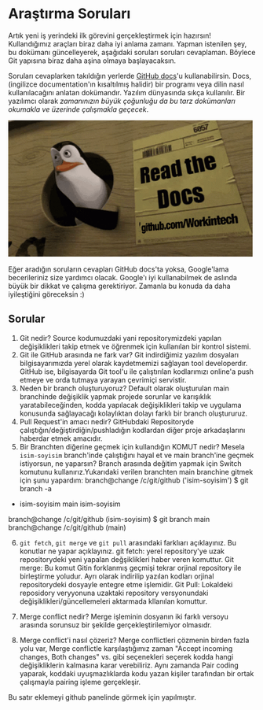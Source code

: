 # Araştırma Soruları

Artık yeni iş yerindeki ilk görevini gerçekleştirmek için hazırsın! Kullandığımız araçları biraz daha iyi anlama zamanı. Yapman istenilen şey, bu dokümanı güncelleyerek, aşağıdaki soruları soruları cevaplaman. Böylece Git yapısına biraz daha aşina olmaya başlayacaksın.

Soruları cevaplarken takıldığın yerlerde [GitHub docs](https://docs.github.com/en)'u kullanabilirsin. Docs, (ingilizce documentation'ın kısaltılmış halidir) bir programı veya dilin nasıl kullanılacağını anlatan dokümandır. Yazılım dünyasında sıkça kullanılır. Bir yazılımcı olarak _zamanınızın büyük çoğunluğu da bu tarz dokümanları okumakla ve üzerinde çalışmakla geçecek_.

![READ THE DOCS](https://github.com/Workintech/FSWeb-S1G1-Projesi-Web-Development-Projesi-icin-Git/blob/main/read-the-docs-wit.gif?raw=true)

Eğer aradığın soruların cevapları GitHub docs'ta yoksa, Google'lama becerileriniz size yardımcı olacak. Google'ı iyi kullanabilmek de aslında büyük bir dikkat ve çalışma gerektiriyor. Zamanla bu konuda da daha iyileştiğini göreceksin :)

## Sorular

1. Git nedir?
Source kodumuzdaki yani repositorymizdeki yapılan değişiklikleri takip etmek ve öğrenmek için kullanılan bir kontrol sistemi.  
2. Git ile GitHub arasında ne fark var?
Git indirdiğimiz yazılım dosyaları bilgisayarımızda yerel olarak kaydetmemizi sağlayan tool developerdır. GitHub ise, bilgisayarda Git tool'u ile çalıştırılan kodlarımızı online'a push etmeye ve orda tutmaya yarayan çevrimiçi servistir. 
3. Neden bir branch oluşturuyoruz?
Default olarak oluşturulan main branchinde değişiklik yapmak projede sorunlar ve karışıklık yaratabileceğinden, kodda yapılacak değişiklikleri takip ve uygulama konusunda sağlayacağı kolaylıktan dolayı farklı bir branch oluştururuz.
4. Pull Request'in amacı nedir?
GitHubdaki Repositoryde çalıştığın/değiştirdiğin/pushladığın kodlardan  diğer proje arkadaşlarını haberdar etmek amacıdır.   
5. Bir Branchten diğerine geçmek için kullandığın KOMUT nedir? Mesela `isim-soyisim` branch'inde çalıştığını hayal et ve main branch'ine geçmek istiyorsun, ne yaparsın?
Branch arasında değitim yapmak için Switch komutunu kullanırız.Yukarıdaki verilen branchten main branchine gitmek için şunu yapardım:
branch@change /c/git/github ('isim-soyisim')
$ git branch -a
* isim-soyisim
main
isim-soyisim

branch@change /c/git/github (isim-soyisim)
$ git branch main
branch@change /c/git/github (main)

6. `git fetch`, `git merge` ve `git pull` arasındaki farklıarı açıklayınız. Bu konutlar ne yapar açıklayınız.
git fetch: yerel repository'ye uzak repositorydeki yeni yapalan değşiklikleri haber veren komuttur.
Git merge: Bu komut Gitin forklanmış geçmişi tekrar orjinal repository ile birleştirme yoludur.
Ayrı olarak indirilip yazılan kodları orjinal repositorydeki dosyayle entegre etme işlemidir.
Git Pull: Lokaldeki reposidory veryyonuna uzaktaki repository versyonundaki değişiklikleri/güncellemeleri aktarmada kllanılan komuttur.

7. Merge conflict nedir?
Merge işleminin dosyanın iki farklı versoyu arasında sorunsuz bir şekilde gerçekleştirilemiyor olmasıdr.
8. Merge conflict'i nasıl çözeriz?
Merge conflictleri çözmenin birden fazla yolu var, Merge conflictle karşılaştığımız zaman "Accept incoming changes, Both changes" vs. gibi seçenekleri seçerek
kodda hangi değişikliklerin kalmasına karar verebiliriz. Aynı zamanda Pair coding yaparak, koddaki uyuşmazlıklarda kodu yazan kişiler tarafından bir ortak çalışmayla pairing işleme gerçekleşir.

Bu satır eklemeyi github panelinde görmek için yapılmıştır.

